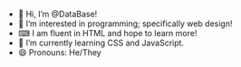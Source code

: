 - 👋 Hi, I’m @DataBase!
- 👀 I’m interested in programming; specifically web design!
- ⌨ I am fluent in HTML and hope to learn more!
- 🌱 I’m currently learning CSS and JavaScript.
- 😄 Pronouns: He/They

<!---
Trainboy137/Trainboy137 is a ✨ special ✨ repository because its `README.md` (this file) appears on your GitHub profile.
You can click the Preview link to take a look at your changes.
--->
